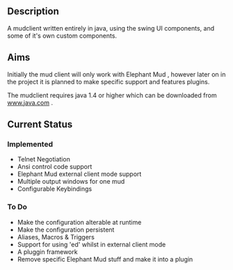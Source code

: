 ## Description ##
A mudclient written entirely in java, using the swing UI components, and some of it's own custom components.

## Aims ##
Initially the mud client will only work with Elephant Mud , however later on in the project it is planned to make specific support and features plugins.

The mudclient requires java 1.4 or higher which can be downloaded from www.java.com .

## Current Status ##

### Implemented ###
  * Telnet Negotiation
  * Ansi control code support
  * Elephant Mud external client mode support
  * Multiple output windows for one mud
  * Configurable Keybindings
### To Do ###
  * Make the configuration alterable at runtime
  * Make the configuration persistent
  * Aliases, Macros & Triggers
  * Support for using 'ed' whilst in external client mode
  * A pluggin framework
  * Remove specific Elephant Mud stuff and make it into a plugin